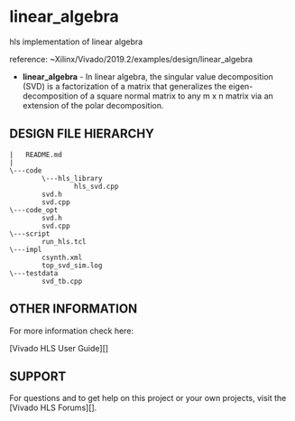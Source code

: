 # linear_algebra
hls implementation of linear algebra

reference: ~Xilinx/Vivado/2019.2/examples/design/linear_algebra

- **linear_algebra** - In linear algebra, the singular value decomposition (SVD) is a factorization of a matrix that generalizes the eigen-decomposition of a square normal matrix to any m x n matrix via an extension of the polar decomposition.

## DESIGN FILE HIERARCHY

	|   README.md
	|   
	\---code
			\---hls_library
					hls_svd.cpp
			svd.h
			svd.cpp
	\---code_opt
			svd.h
			svd.cpp
	\---script
			run_hls.tcl
	\---impl
			csynth.xml
			top_svd_sim.log
	\---testdata
			svd_tb.cpp


## OTHER INFORMATION

For more information check here: 

[Vivado HLS User Guide][]

## SUPPORT

For questions and to get help on this project or your own projects, visit the [Vivado HLS Forums][]. 

